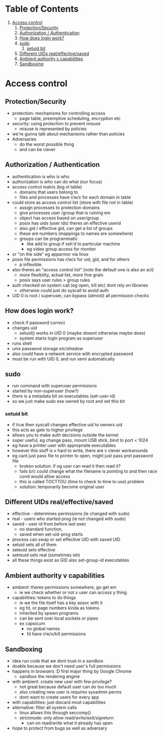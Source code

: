 
# Table of Contents

1.  [Access control](#orgc51ee5a)
    1.  [Protection/Security](#org30a6096)
    2.  [Authorization / Authentication](#org99b5f42)
    3.  [How does login work?](#orgad32dfb)
    4.  [sudo](#org7462eba)
        1.  [setuid bit](#orgcbbbfb6)
    5.  [Different UIDs real/effective/saved](#orgf91e493)
    6.  [Ambient authority v capabilities](#org94b2d23)
    7.  [Sandboxing](#org89f60f2)


<a id="orgc51ee5a"></a>

# Access control


<a id="org30a6096"></a>

## Protection/Security

-   protection: mechanisms for controlling access
    -   page table, preemptive scheduling, encryption etc
-   security: using protection to prevent misuse
    -   misuse is represented by policies
-   we're gunna talk about mechanisms rather than policies
-   Adversaries
    -   do the worst possible thing
    -   and can be clever


<a id="org99b5f42"></a>

## Authorization / Authentication

-   authentication is who is who
-   authorization is who can do what (our focus)
-   access control matrix (big ol table)
    -   domains that users belong to
    -   files and processes have r/w/x for each domain in table
-   could store as access control list (store with file not in table)
    -   assign processes to protection domains
    -   give processes user /group that is ruining em
    -   object has access based on user/group
    -   posix has uids (user ids) theres an effective userid
    -   also gid / effective gid, can get a list of groups
    -   these are numbers (mappings to names are somewhere)
    -   groups can be programmatic 
        -   like add to group if ssh'd to particular machine
        -   eg video group access for monitor
-   or "on the side" eg apparmor via linux
-   posix file permissions has r/w/x for uid, gid, and for others
    -   p inflexible
-   also theres an "access control list" (note the default one is also an acl)
    -   more flexibility, actual list, more fine grain
    -   posix says user rules > group rules
-   auth checked on system call (eg open, kill etc) dont rely on libraries
    -   otherwise could just do syscall to avoid auth
-   UID 0 is root / superuser, can bypass (almost) all permission checks


<a id="orgad32dfb"></a>

## How does login work?

-   check if password correct
-   changes uid
    -   setuid() works in UID 0 (maybe doesnt otherwise maybe does)
    -   system starts login program as superuser
-   runs shell
-   unix password storage *etc/shadow*
-   also could have a network service with encrypted password
-   must be run with UID 0, and run semi automatically


<a id="org7462eba"></a>

## sudo

-   run command with superuser permissions
-   started by non-superuser (how?)
-   there is a metadata bit on executables (set-user-id)
-   so we just make sudo exe owned by root and set this bit


<a id="orgcbbbfb6"></a>

### setuid bit

-   if true then syscall changes effective uid to owners uid
-   this acts as gate to higher privilege
-   allows you to make auth decisions outside the kernel
-   super useful, eg change pass, mount USB stick, bind to port < 1024
-   eg have a printer user with appropriate executables
-   however this stuff is v hard to write, there are v clever workarounds
-   eg cant just pass file to printer to open, might just pass prot password file
    -   broken solution: if og user can read it then read it?
    -   fails b/c could change what the filename is pointing to and then race cond would allow access
    -   this is called TOCTTOU (time to check to time to use) problem
    -   solution: temporarily become original user


<a id="orgf91e493"></a>

## Different UIDs real/effective/saved

-   effective - determines permissions (ie changed with sudo)
-   real - users who started prog (ie not changed with sudo)
-   saved - user id from before last exec
    -   no standard function,
    -   saved when set-uid-prog starts
-   process can swap or set effective UID with saved UID
-   setuid sets all of them
-   seteuid sets effective
-   setreuid sets real (sometimes ish)
-   all these things exist as GID also set-group-id executables


<a id="org94b2d23"></a>

## Ambient authority v capabilities

-   ambient: theres permissions somewhere, go get em
    -   ie we check whether or not x user can access y thing
-   capabilities: tokens to do things
    -   ie we the file itself has a key assoc with it
    -   eg fd, or page numbers kinda as tokens
    -   inherited by spawn programs
    -   can be sent over local sockets or pipes
    -   ex capsicum
        -   no global names
        -   fd have r/w/x/kill permissions


<a id="org89f60f2"></a>

## Sandboxing

-   idea run code that we dont trust in a sandbox
-   doable because we don't need user's full permissions
-   happens in browsers :D first major thing by Google Chrome
    -   sandbox the rendering engine
-   with ambient: create new user with few privilege?
    -   not great because default user can do too much
    -   also creating new user is requires sysadmin perms
    -   dont want to create users for every app
-   with capabilities: just discard most capabilities
-   alternative: filter all system calls
    -   linux allows this through seccomp()
    -   strictmode: only allow read/write/exit/sigreturn
        -   can on read/write what it already has open
-   hope to protect from bugs as well as adversary


